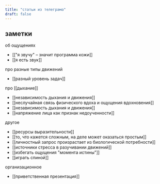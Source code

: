 ```yaml
---
title: "статьи из телеграма"
draft: false
---
```


## заметки

об ощущениях
- [["я звучу" – значит программа кожи]]
- [[я есть звук]]

про разные типы движений
- [[разный уровень задач]]

про [[дыхание]]
- [[независимость дыхания и движения]]
- [[неслучайная связь физического вдоха и ощущения вдохновения]]
- [[независимость дыхания и движения]]
- [[напряжение лица как признак недоученности]]

другое
- [[ресурсы выразительности]]
- [[то, что кажется сложным, на деле может оказаться простым]]
- [[личностный запрос произрастает из биологической потребности]]
- [[источники стресса в разучивании движений]]
- [[избегать ощущения "момента истины"]]
- [[играть спиной]]



организационное
- [[приветственная презентация]]


